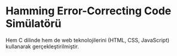 # Hamming Error-Correcting Code Simülatörü
 Hem C dilinde hem de web teknolojilerini (HTML, CSS, JavaScript) kullanarak gerçekleştirilmiştir.
